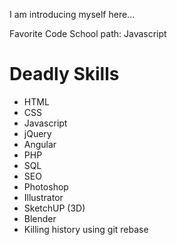 I am introducing myself here...

Favorite Code School path: Javascript

# Deadly Skills
* HTML
* CSS
* Javascript 
* jQuery
* Angular
* PHP
* SQL
* SEO
* Photoshop
* Illustrator
* SketchUP (3D)
* Blender
* Killing history using git rebase
